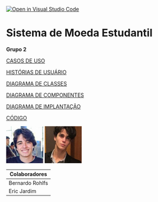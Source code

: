 [![Open in Visual Studio Code](https://classroom.github.com/assets/open-in-vscode-c66648af7eb3fe8bc4f294546bfd86ef473780cde1dea487d3c4ff354943c9ae.svg)](https://classroom.github.com/online_ide?assignment_repo_id=10112154&assignment_repo_type=AssignmentRepo)

# Sistema de Moeda Estudantil

**Grupo 2**

[CASOS DE USO](./projeto/casos-de-uso.md)

[HISTÓRIAS DE USUÁRIO](./projeto/historias-de-usuario.md)

[DIAGRAMA DE CLASSES](./projeto/diagrama-de-classes.md)

[DIAGRAMA DE COMPONENTES](./projeto/diagrama-de-componentes.md)

[DIAGRAMA DE IMPLANTAÇÃO](./projeto/diagrama-de-implantacao.md)

[CÓDIGO](./implementacao/)

 ![](./projeto/imagens/colaborador1.jpg)
 ![](./projeto/imagens/colaborador2.jpeg)

 | Colaboradores |
 | --- |
 | Bernardo Rohlfs |
 | Eric Jardim |
